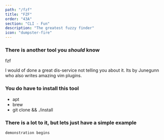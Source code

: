 ```yaml
---
path: "/fzf"
title: "FZF"
order: "43A"
section: "CLI - Fun"
description: "The greatest fuzzy finder"
icon: "dumpster-fire"
---
```


### There is another tool you _should_ know
fzf

I would of done a great dis-service not telling you about it.  Its by Junegunn
who also writes amazing vim plugins.

### You do have to install this tool
* apt
* brew
* git clone && ./install

### There is a lot to it, but lets just have a simple example

`demonstration begins`

<br />
<br />
<br />
<br />
<br />
<br />
<br />
<br />
<br />
<br />
<br />
<br />

